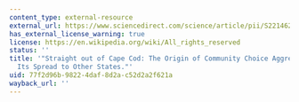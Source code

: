 ```yaml
---
content_type: external-resource
external_url: https://www.sciencedirect.com/science/article/pii/S2214629621004783
has_external_license_warning: true
license: https://en.wikipedia.org/wiki/All_rights_reserved
status: ''
title: '"Straight out of Cape Cod: The Origin of Community Choice Aggregation and
  Its Spread to Other States."'
uid: 77f2d96b-9822-4daf-8d2a-c52d2a2f621a
wayback_url: ''
---
```

